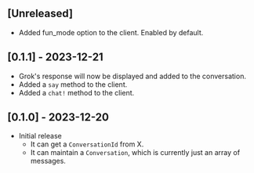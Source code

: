 ## [Unreleased]
- Added fun_mode option to the client. Enabled by default.

## [0.1.1] - 2023-12-21
- Grok's response will now be displayed and added to the conversation.
- Added a `say` method to the client.
- Added a `chat!` method to the client.

## [0.1.0] - 2023-12-20

- Initial release
  - It can get a `ConversationId` from X.
  - It can maintain a `Conversation`, which is currently just an array of messages.
